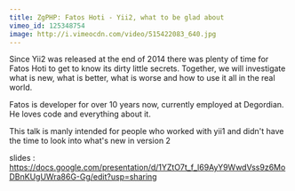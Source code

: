 ```yaml
---
title: ZgPHP: Fatos Hoti - Yii2, what to be glad about
vimeo_id: 125348754
image: http://i.vimeocdn.com/video/515422083_640.jpg
---
```

Since Yii2 was released at the end of 2014 there was plenty of time for Fatos Hoti to get to know its dirty little secrets. Together, we will investigate what is new, what is better, what is worse and how to use it all in the real world.<br />

Fatos is developer for over 10 years now, currently employed at Degordian. He loves code and everything about it.

This talk is manly intended for people who worked with yii1 and didn't have the time to look into what's new in version 2

slides : https://docs.google.com/presentation/d/1YZtO7t_f_l69AyY9WwdVss9z6MoDBnKUgUWra86G-Gg/edit?usp=sharing
